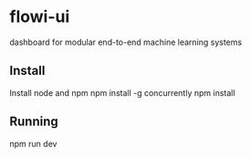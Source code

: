 # flowi-ui
dashboard for modular end-to-end machine learning systems


## Install

Install node and npm
npm install -g concurrently
npm install

## Running
npm run dev